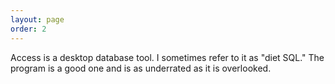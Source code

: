 ```yaml
---
layout: page
order: 2
---
```


Access is a desktop database tool.  I sometimes refer to it as "diet SQL."  The program is a good one and is as underrated as it is overlooked.  